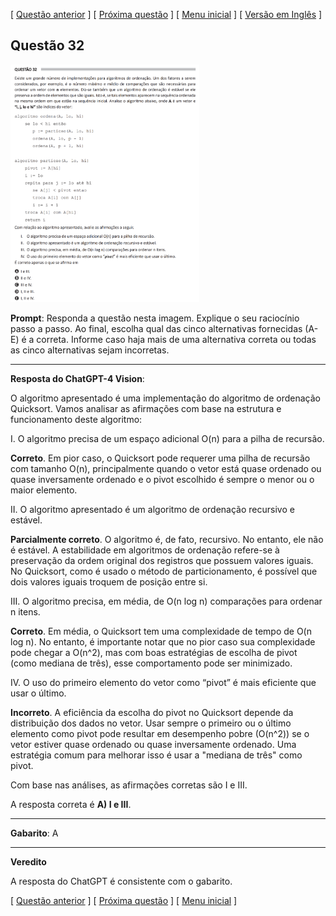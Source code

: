 \[ [Questão anterior](q31-por.md) \] \[ [Próxima questão](q33-por.md) \] \[ [Menu inicial](/README.md) \] \[ [Versão em Inglês](q32-eng.md) \] 

## Questão 32 ##

<img src="q32-image.png" alt="Question 32 image file" width="60%" height="60%">

**Prompt**: Responda a questão nesta imagem. Explique o seu raciocínio passo a passo. Ao final, escolha qual das cinco alternativas fornecidas (A-E) é a correta. Informe caso haja mais de uma alternativa correta ou todas as cinco alternativas sejam incorretas.

---

**Resposta do ChatGPT-4 Vision**: 

O algoritmo apresentado é uma implementação do algoritmo de ordenação Quicksort. Vamos analisar as afirmações com base na estrutura e funcionamento deste algoritmo:

I. O algoritmo precisa de um espaço adicional O(n) para a pilha de recursão.

**Correto**. Em pior caso, o Quicksort pode requerer uma pilha de recursão com tamanho O(n), principalmente quando o vetor está quase ordenado ou quase inversamente ordenado e o pivot escolhido é sempre o menor ou o maior elemento.

II. O algoritmo apresentado é um algoritmo de ordenação recursivo e estável.

**Parcialmente correto**. O algoritmo é, de fato, recursivo. No entanto, ele não é estável. A estabilidade em algoritmos de ordenação refere-se à preservação da ordem original dos registros que possuem valores iguais. No Quicksort, como é usado o método de particionamento, é possível que dois valores iguais troquem de posição entre si.

III. O algoritmo precisa, em média, de O(n log n) comparações para ordenar n itens.

**Correto**. Em média, o Quicksort tem uma complexidade de tempo de O(n log n). No entanto, é importante notar que no pior caso sua complexidade pode chegar a O(n^2), mas com boas estratégias de escolha de pivot (como mediana de três), esse comportamento pode ser minimizado.

IV. O uso do primeiro elemento do vetor como “pivot” é mais eficiente que usar o último.

**Incorreto**. A eficiência da escolha do pivot no Quicksort depende da distribuição dos dados no vetor. Usar sempre o primeiro ou o último elemento como pivot pode resultar em desempenho pobre (O(n^2)) se o vetor estiver quase ordenado ou quase inversamente ordenado. Uma estratégia comum para melhorar isso é usar a "mediana de três" como pivot.

Com base nas análises, as afirmações corretas são I e III.

A resposta correta é **A) I e III**.

---

**Gabarito**: A

---

**Veredito**

A resposta do ChatGPT é consistente com o gabarito.

\[ [Questão anterior](q31-por.md) \] \[ [Próxima questão](q33-por.md) \] \[ [Menu inicial](/README.md) \]
